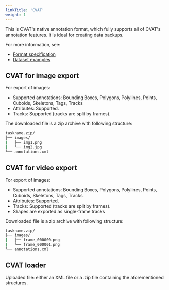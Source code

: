 ```yaml
---
linkTitle: 'CVAT'
weight: 1
---
```


This is CVAT's native annotation format,
which fully supports all of CVAT's annotation features.
It is ideal for creating data backups.

For more information, see:

- [Format specification](/docs/manual/advanced/xml_format/)
- [Dataset examples](https://github.com/cvat-ai/datumaro/tree/v0.3/tests/assets/cvat_dataset)

## CVAT for image export

For export of images:

- Supported annotations: Bounding Boxes, Polygons, Polylines,
  Points, Cuboids, Skeletons, Tags, Tracks
- Attributes: Supported.
- Tracks: Supported (tracks are split by frames).

The downloaded file is a zip archive with following structure:

```bash
taskname.zip/
├── images/
|   ├── img1.png
|   └── img2.jpg
└── annotations.xml
```

## CVAT for video export

For export of images:

- Supported annotations: Bounding Boxes, Polygons, Polylines,
  Points, Cuboids, Skeletons, Tags, Tracks
- Attributes: Supported.
- Tracks: Supported (tracks are split by frames).
- Shapes are exported as single-frame tracks

Downloaded file is a zip archive with following structure:

```bash
taskname.zip/
├── images/
|   ├── frame_000000.png
|   └── frame_000001.png
└── annotations.xml
```

## CVAT loader

Uploaded file: either an XML file or a
.zip file containing the aforementioned structures.
